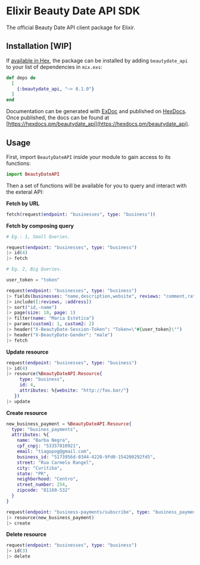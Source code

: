 # Elixir Beauty Date API SDK

The official Beauty Date API client package for Elixir.

## Installation [WIP]

If [available in Hex](https://hex.pm/docs/publish), the package can be installed
by adding `beautydate_api` to your list of dependencies in `mix.exs`:

```elixir
def deps do
  [
    {:beautydate_api, "~> 0.1.0"}
  ]
end
```

Documentation can be generated with [ExDoc](https://github.com/elixir-lang/ex_doc)
and published on [HexDocs](https://hexdocs.pm). Once published, the docs can
be found at [https://hexdocs.pm/beautydate_api](https://hexdocs.pm/beautydate_api).

## Usage

First, import `BeautyDateAPI` inside your module to gain access to its functions:
```elixir
import BeautyDateAPI
```

Then a set of functions will be available for you to query and interact with the exteral API:

**Fetch by URL**
```elixir
fetch(request(endpoint: "businesses", type: "business"))
```

**Fetch by composing query**
```elixir
# Eg.: 1, Small Queries.

request(endpoint: "businesses", type: "business")
|> id(4)
|> fetch
```

```elixir
# Eg. 2, Big Queries.

user_token = "token"

request(endpoint: "businesses", type: "business")
|> fields(businesses: "name,description,website", reviews: "comment,rating", address: "state")
|> include([:reviews, :address])
|> sort("id,-name")
|> page(size: 10, page: 1)
|> filter(name: "Maria Estética")
|> params(custom1: 1, custom2: 2)
|> header("X-BeautyDate-Session-Token": "Token=\"#{user_token}\"")
|> header("X-BeautyDate-Gender": "male")
|> fetch
```

**Update resource**
```elixir
request(endpoint: "businesses", type: "business")
|> id(4)
|> resource(%BeautyDateAPI.Resource{
     type: "business",
     id: 4,
     attributes: %{website: "http://foo.bar/"}
   })
|> update
```

**Create resource**
```elixir
new_business_payment = %BeautyDateAPI.Resource{
  type: "busines_payments",
  attributes: %{
    name: "Barba Negra",
    cpf_cnpj: "53357810921",
    email: "tiagopog@gmail.com",
    business_id: "5173956d-0344-4220-9fd0-154200292fd5",
    street: "Rua Carmelo Rangel",
    city: "Curitiba",
    state: "PR",
    neighborhood: "Centro",
    street_number: 254,
    zipcode: "81160-532"
  }
}

request(endpoint: "business-payments/subscribe", type: "business_payments")
|> resource(new_business_payment)
|> create
```

**Delete resource**
```elixir
request(endpoint: "businesses", type: "business")
|> id(3)
|> delete
```
